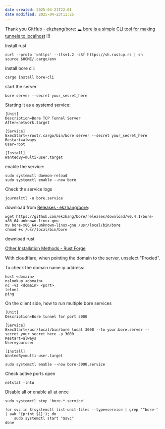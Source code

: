 ```yaml
---
date created: 2025-04-21T22:01
date modified: 2025-04-23T11:25
---
```


Thank you [GitHub - ekzhang/bore: 🕳 bore is a simple CLI tool for making tunnels to localhost](https://github.com/ekzhang/bore) !!! 

Install rust

```
curl --proto '=https' --tlsv1.2 -sSf https://sh.rustup.rs | sh
source $HOME/.cargo/env
```

Install bore cli:

```
cargo install bore-cli
```

start the server

```
bore server --secret your_secret_here
```

Starting it as a systemd service:

```title="/etc/systemd/system/bore.service"
[Unit]
Description=Bore TCP Tunnel Server
After=network.target

[Service]
ExecStart=/root/.cargo/bin/bore server --secret your_secret_here
Restart=always
User=root

[Install]
WantedBy=multi-user.target
```

enable the service:

```
sudo systemctl daemon-reload
sudo systemctl enable --now bore
```

Check the service logs

```
journalctl -u bore.service
```

download from [Releases · ekzhang/bore](https://github.com/ekzhang/bore/releases): 

```
wget https://github.com/ekzhang/bore/releases/download/v0.4.1/bore-x86_64-unknown-linux-gnu
mv bore-x86_64-unknown-linux-gnu /usr/local/bin/bore
chmod +x /usr/local/bin/bore
```

download rust

[Other Installation Methods - Rust Forge](https://forge.rust-lang.org/infra/other-installation-methods.html)

With cloudflare, when pointing the domain to the server, unselect "Proxied". 

To check the domain name ip address:

```
host <domain>
nslookup <domain>
nc -vz <domain> <port>
telnet
ping
```

On the client side, how to run multiple bore services

```title="/etc/systemd/system/bore-3000.service"
[Unit]
Description=Bore tunnel for port 3000

[Service]
ExecStart=/usr/local/bin/bore local 3000 --to your.bore.server --secret your_secret_here -p 3000
Restart=always
User=youruser

[Install]
WantedBy=multi-user.target
```

```
sudo systemctl enable --now bore-3000.service
```

Check active ports open

```
netstat -lntu
```

Disable all or enable all at once

```
sudo systemctl stop 'bore-*.service'

for svc in $(systemctl list-unit-files --type=service | grep '^bore-' | awk '{print $1}'); do
    sudo systemctl start "$svc"
done
```

